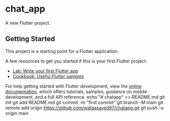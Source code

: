# chat_app

A new Flutter project.

## Getting Started

This project is a starting point for a Flutter application.

A few resources to get you started if this is your first Flutter project:

- [Lab: Write your first Flutter app](https://docs.flutter.dev/get-started/codelab)
- [Cookbook: Useful Flutter samples](https://docs.flutter.dev/cookbook)

For help getting started with Flutter development, view the
[online documentation](https://docs.flutter.dev/), which offers tutorials,
samples, guidance on mobile development, and a full API reference.
echo "# chatapp" >> README.md
git init
git add README.md
git commit -m "first commit"
git branch -M main
git remote add origin https://github.com/wafaasayed97/chatapp.git
git push -u origin main